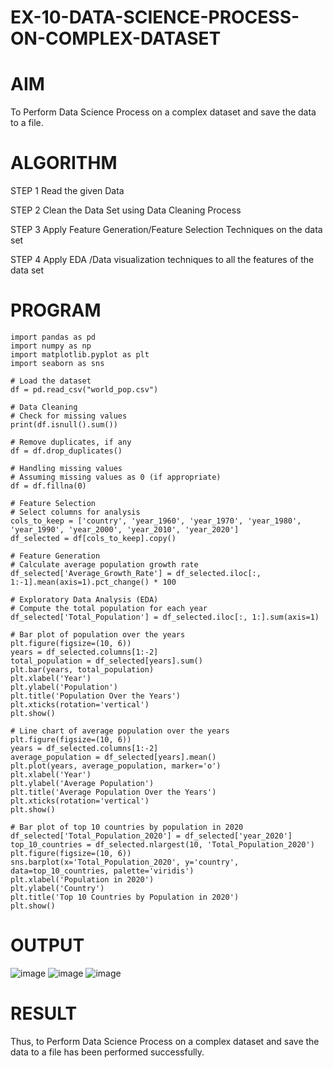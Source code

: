 # EX-10-DATA-SCIENCE-PROCESS-ON-COMPLEX-DATASET
# AIM
To Perform Data Science Process on a complex dataset and save the data to a file.

# ALGORITHM
STEP 1
Read the given Data

STEP 2
Clean the Data Set using Data Cleaning Process

STEP 3
Apply Feature Generation/Feature Selection Techniques on the data set

STEP 4
Apply EDA /Data visualization techniques to all the features of the data set

# PROGRAM
```
import pandas as pd
import numpy as np
import matplotlib.pyplot as plt
import seaborn as sns

# Load the dataset
df = pd.read_csv("world_pop.csv")

# Data Cleaning
# Check for missing values
print(df.isnull().sum())

# Remove duplicates, if any
df = df.drop_duplicates()

# Handling missing values
# Assuming missing values as 0 (if appropriate)
df = df.fillna(0)

# Feature Selection
# Select columns for analysis
cols_to_keep = ['country', 'year_1960', 'year_1970', 'year_1980', 'year_1990', 'year_2000', 'year_2010', 'year_2020']
df_selected = df[cols_to_keep].copy()

# Feature Generation
# Calculate average population growth rate
df_selected['Average_Growth_Rate'] = df_selected.iloc[:, 1:-1].mean(axis=1).pct_change() * 100

# Exploratory Data Analysis (EDA)
# Compute the total population for each year
df_selected['Total_Population'] = df_selected.iloc[:, 1:].sum(axis=1)

# Bar plot of population over the years
plt.figure(figsize=(10, 6))
years = df_selected.columns[1:-2]
total_population = df_selected[years].sum()
plt.bar(years, total_population)
plt.xlabel('Year')
plt.ylabel('Population')
plt.title('Population Over the Years')
plt.xticks(rotation='vertical')
plt.show()

# Line chart of average population over the years
plt.figure(figsize=(10, 6))
years = df_selected.columns[1:-2]
average_population = df_selected[years].mean()
plt.plot(years, average_population, marker='o')
plt.xlabel('Year')
plt.ylabel('Average Population')
plt.title('Average Population Over the Years')
plt.xticks(rotation='vertical')
plt.show()

# Bar plot of top 10 countries by population in 2020
df_selected['Total_Population_2020'] = df_selected['year_2020']
top_10_countries = df_selected.nlargest(10, 'Total_Population_2020')
plt.figure(figsize=(10, 6))
sns.barplot(x='Total_Population_2020', y='country', data=top_10_countries, palette='viridis')
plt.xlabel('Population in 2020')
plt.ylabel('Country')
plt.title('Top 10 Countries by Population in 2020')
plt.show()
```
# OUTPUT
![image](https://github.com/swethasurendar/EX-10-DATA-SCIENCE-PROCESS-ON-COMPLEX-DATASET/assets/133625914/b86c8622-935a-4fb3-aa95-26f089053cb9)
![image](https://github.com/swethasurendar/EX-10-DATA-SCIENCE-PROCESS-ON-COMPLEX-DATASET/assets/133625914/dc68723b-6997-44a0-bea9-24c55677ed3d)
![image](https://github.com/swethasurendar/EX-10-DATA-SCIENCE-PROCESS-ON-COMPLEX-DATASET/assets/133625914/41174718-5e56-47e4-9594-6ba3ba04142b)

# RESULT
Thus, to Perform Data Science Process on a complex dataset and save the data to a file has been performed successfully.
